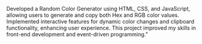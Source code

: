 Developed a Random Color Generator using HTML, CSS, and JavaScript, allowing users to generate and copy both Hex and RGB color values. Implemented interactive features for dynamic color changes and clipboard functionality, enhancing user experience. This project improved my skills in front-end development and event-driven programming."
